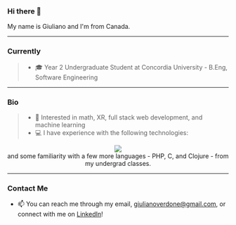 ### Hi there 👋

My name is Giuliano and I'm from Canada.

<hr>

### Currently

> - 🎓 Year 2 Undergraduate Student at Concordia University - B.Eng, Software Engineering

<hr>

### Bio
> - 🧠 Interested in math, XR, full stack web development, and machine learning
> - 💻 I have experience with the following technologies:
<p align="center">
  <a href="Skill_Icons - Java, Javascript, React, Node.js, Express.js, Python, PostgreSQL, Linux">
    <img src="https://skillicons.dev/icons?i=java,javascript,react,nodejs,express,python,postgres,linux" />
  </a>
  <br/>
  and some familiarity with a few more languages - PHP, C, and Clojure - from my undergrad classes.
</p>

<hr>

### Contact Me
- 📫 You can reach me through my email, giulianoverdone@gmail.com, or connect with me on [LinkedIn](https://www.linkedin.com/in/giuliano-verdone-33186921b/)!
